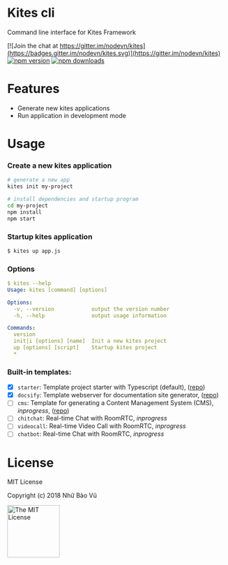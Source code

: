 # Kites cli

Command line interface for Kites Framework

[![Join the chat at https://gitter.im/nodevn/kites](https://badges.gitter.im/nodevn/kites.svg)](https://gitter.im/nodevn/kites)
[![npm version](https://img.shields.io/npm/v/@kites/cli.svg?style=flat)](https://www.npmjs.com/package/@kites/cli)
[![npm downloads](https://img.shields.io/npm/dm/@kites/cli.svg)](https://www.npmjs.com/package/@kites/cli)

# Features

* Generate new kites applications
* Run application in development mode

# Usage

### Create a new kites application

```bash
# generate a new app
kites init my-project

# install dependencies and startup program
cd my-project
npm install
npm start
```

### Startup kites application

```bash
$ kites up app.js
```

### Options

```yaml
$ kites --help
Usage: kites [command] [options]

Options:
  -v, --version            output the version number
  -h, --help               output usage information

Commands:
  version
  init|i [options] [name]  Init a new kites project
  up [options] [script]    Startup kites project
  *
```

### Built-in templates:

* [x] `starter`: Template project starter with Typescript (default), ([repo](https://github.com/kitesjs/typescript-starter))
* [x] `docsify`: Template webserver for documentation site generator, ([repo](https://github.com/kitesjs/kites-docsify))
* [ ] `cms`: Template for generating a Content Management System (CMS), *inprogress*, ([repo](https://github.com/kitesjs/freecms))
* [ ] `chitchat`: Real-time Chat with RoomRTC, *inprogress*
* [ ] `videocall`: Real-time Video Call with RoomRTC, *inprogress*
* [ ] `chatbot`: Real-time Chat with RoomRTC, *inprogress*

# License

MIT License

Copyright (c) 2018 Nhữ Bảo Vũ

<a rel="license" href="./LICENSE" target="_blank"><img alt="The MIT License" style="border-width:0;" width="120px" src="https://raw.githubusercontent.com/hsdt/styleguide/master/images/ossninja.svg?sanitize=true" /></a>
